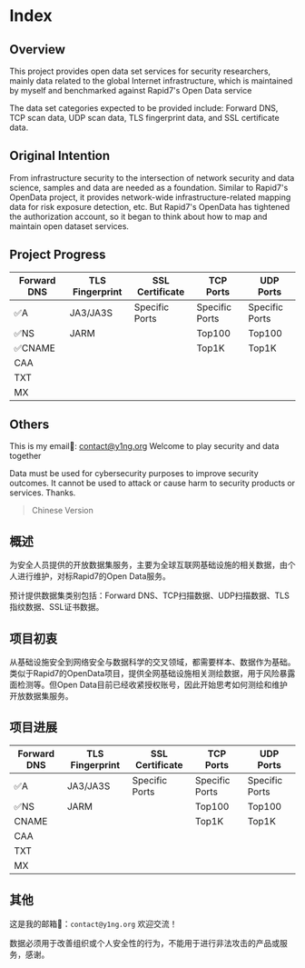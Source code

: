 # Index

## Overview

This project provides open data set services for security researchers, mainly data related to the global Internet infrastructure, which is maintained by myself and benchmarked against Rapid7's Open Data service

The data set categories expected to be provided include: Forward DNS, TCP scan data, UDP scan data, TLS fingerprint data, and SSL certificate data.



## Original Intention

From infrastructure security to the intersection of network security and data science, samples and data are needed as a foundation. Similar to Rapid7's OpenData project, it provides network-wide infrastructure-related mapping data for risk exposure detection, etc. But Rapid7's OpenData has tightened the authorization account, so it began to think about how to map and maintain open dataset services.



## Project Progress

| Forward DNS | TLS Fingerprint | SSL Certificate | TCP Ports      | UDP Ports      |
| ----------- | --------------- | --------------- | -------------- | -------------- |
| ✅A          | JA3/JA3S        | Specific Ports  | Specific Ports | Specific Ports |
| ✅NS         | JARM            |                 | Top100         | Top100         |
| ✅CNAME      |                 |                 | Top1K          | Top1K          |
| CAA         |                 |                 |                |                |
| TXT         |                 |                 |                |                |
| MX          |                 |                 |                |                |

## Others

This is my email📮: contact@y1ng.org Welcome to play security and data together

Data must be used for cybersecurity purposes to improve security outcomes. It cannot be used to attack or cause harm to security products or services. Thanks.



>   Chinese Version

## 概述

为安全人员提供的开放数据集服务，主要为全球互联网基础设施的相关数据，由个人进行维护，对标Rapid7的Open Data服务。

预计提供数据集类别包括：Forward DNS、TCP扫描数据、UDP扫描数据、TLS指纹数据、SSL证书数据。



## 项目初衷

从基础设施安全到网络安全与数据科学的交叉领域，都需要样本、数据作为基础。类似于Rapid7的OpenData项目，提供全网基础设施相关测绘数据，用于风险暴露面检测等。但Open Data目前已经收紧授权账号，因此开始思考如何测绘和维护开放数据集服务。



## 项目进展

| Forward DNS | TLS Fingerprint | SSL Certificate | TCP Ports      | UDP Ports      |
| ----------- | --------------- | --------------- | -------------- | -------------- |
| ✅A          | JA3/JA3S        | Specific Ports  | Specific Ports | Specific Ports |
| ✅NS         | JARM            |                 | Top100         | Top100         |
| CNAME       |                 |                 | Top1K          | Top1K          |
| CAA         |                 |                 |                |                |
| TXT         |                 |                 |                |                |
| MX          |                 |                 |                |                |



## 其他

这是我的邮箱📮：`contact@y1ng.org` 欢迎交流！

数据必须用于改善组织或个人安全性的行为，不能用于进行非法攻击的产品或服务，感谢。

